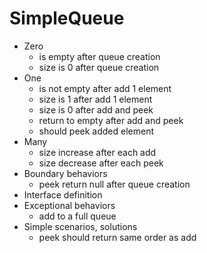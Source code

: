 # SimpleQueue

- Zero
    - is empty after queue creation
    - size is 0 after queue creation
- One
    - is not empty after add 1 element
    - size is 1 after add 1 element
    - size is 0 after add and peek
    - return to empty after add and peek
    - should peek added element
- Many
    - size increase after each add
    - size decrease after each peek
- Boundary behaviors
    - peek return null after queue creation
- Interface definition
- Exceptional behaviors
    - add to a full queue
- Simple scenarios, solutions
    - peek should return same order as add